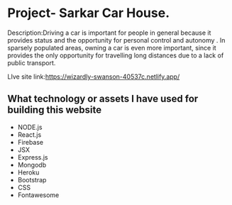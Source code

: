 # Project- Sarkar Car House.


 Description:Driving a car is important for people in general because it provides status and the opportunity for personal control and autonomy . In sparsely populated areas, owning a car is even more important, since it provides the only opportunity for travelling long distances due to a lack of public transport.

 LIve site link:https://wizardly-swanson-40537c.netlify.app/

 ## What technology or assets I have used for building this website
- NODE.js
- React.js
- Firebase
- JSX
- Express.js
- Mongodb
- Heroku 
- Bootstrap
- CSS
- Fontawesome 




